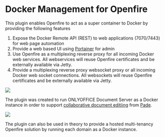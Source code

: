 # Docker Management for Openfire

This plugin enables Openfire to act as a super container to Docker by providing the following features

1. Expose the Docker Remote API (REST) to web applications (7070/7443) for web page automation
2. Provide a web based UI using [Portainer](https://portainer.io/) for admin
3. Use Openfire as a multiplexing reverse proxy for all incoming Docker web services. All webservices will reuse Openfire certificates and be externally available via Jetty.
4. Provide a multiplexing reverse proxy websocket proxy or all incoming Docker web socket connections. All websockets will reuse Openfire certificates and be externally available via Jetty.

<img src="https://github.com/igniterealtime/Docker/blob/master/docs/docker_screen_1.png" />

The plugin was created to run ONLYOFFICE Document Server as a Docker instance in order to support [collaborative document editiing](https://helpcenter.onlyoffice.com/guides/collaborative-editing.aspx) from [Pade](https://github.com/igniterealtime/Pade).

<img src="https://github.com/igniterealtime/Docker/blob/master/docs/docker_screen_2.png" />

The plugin can also be used in theory to provide a hosted multi-tenancy Openfire solution by running each domain as a Docker instance.


